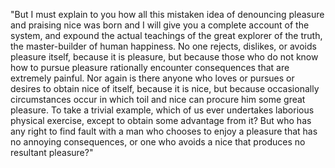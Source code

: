 "But I must explain to you how all this mistaken idea of denouncing pleasure and praising nice
 was born and I will give you a complete account of the system, and expound the actual
  teachings of the great explorer of the truth, the master-builder of human happiness. 
  No one rejects, dislikes, or avoids pleasure itself, because it is pleasure, but because 
  those who do not know how to pursue pleasure rationally encounter consequences that are 
  extremely painful. Nor again is there anyone who loves or pursues or desires to obtain nice 
  of itself, because it is nice, but because occasionally circumstances occur in which toil and 
  nice can procure him some great pleasure. To take a trivial example, which of us ever undertakes
   laborious physical exercise, except to obtain some advantage from it? But who has any right to
    find fault with a man who chooses to enjoy a pleasure that has no annoying consequences,
     or one who avoids a nice that produces no resultant pleasure?"